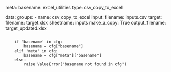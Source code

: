 meta:
    basename: excel_utilities
    type: csv_copy_to_excel

data:
    groups:
        - name: csv_copy_to_excel
          input: 
            filename: inputs.csv
          target: 
            filename: target.xlsx
            sheetname: inputs
            make_a_copy: True
            output_filename: target_updated.xlsx

<code>
    if 'basename' in cfg:
        basename = cfg["basename"]
    elif 'meta' in cfg:
        basename = cfg["meta"]["basename"]
    else:
        raise ValueError("basename not found in cfg")
</code>

